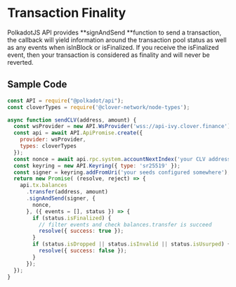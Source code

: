 # Transaction Finality

PolkadotJS API provides **signAndSend **function to send a transaction,  the callback will yield information around the transaction pool status as well as any events when isInBlock or isFinalized.  If you receive the isFinalized event, then your transaction is considered as finality and will never be reverted.

## Sample Code

```javascript
const API = require("@polkadot/api");
const cloverTypes = require('@clover-network/node-types');

async function sendCLV(address, amount) {
  const wsProvider = new API.WsProvider('wss://api-ivy.clover.finance');
  const api = await API.ApiPromise.create({
    provider: wsProvider,
    types: cloverTypes
  });
  const nonce = await api.rpc.system.accountNextIndex('your CLV address configured somewhere');
  const keyring = new API.Keyring({ type: 'sr25519' });
  const signer = keyring.addFromUri('your seeds configured somewhere');
  return new Promise( (resolve, reject) => {
    api.tx.balances
      .transfer(address, amount)
      .signAndSend(signer, {
        nonce,
      }, ({ events = [], status }) => {
        if (status.isFinalized) {
          // filter events and check balances.transfer is succeed
          resolve({ success: true });
        }
        if (status.isDropped || status.isInvalid || status.isUsurped) {
          resolve({ success: false });
        }
      });
  });
}
```
